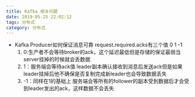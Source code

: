 ```yaml
---
title: Kafka 相关问题
date: 2019-05-25 22:02:12
tags: 分布式
category: 分布式
---
```



+ Kafka Producer如何保证消息可靠
request.required.acks有三个值 0 1 -1
    1. 0:生产者不会等待broker的ack，这个延迟最低但是存储的保证最弱当server挂掉的时候就会丢数据
    2. 1：服务端会等待ack值 leader副本确认接收到消息后发送ack但是如果leader挂掉后他不确保是否复制完成新leader也会导致数据丢失
    3. -1：同样在1的基础上 服务端会等所有的follower的副本受到数据后才会受到leader发出的ack，这样数据不会丢失
